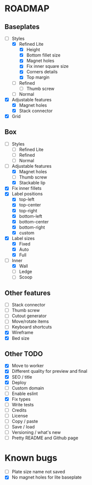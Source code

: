 # ROADMAP

## Baseplates
- [ ] Styles
  - [x] Refined Lite
    - [x] Height 
    - [x] Bottom fillet size
    - [x] Magnet holes
    - [x] Fix inner square size
    - [x] Corners details
    - [x] Top margin
  - [ ] Refined
    - [ ] Thumb screw
  - [ ] Normal
- [x] Adjustable features
  - [x] Magnet holes
  - [x] Stack connector
- [x] Grid

## Box
- [ ] Styles
  - [ ] Refined Lite
  - [ ] Refined
  - [ ] Normal
- [ ] Adjustable features
  - [x] Magnet holes
  - [ ] Thumb screw
  - [x] Stackable lip
- [x] Fix inner fillets
- [x] Label positions
  - [x] top-left
  - [x] top-center
  - [x] top-right
  - [x] bottom-left
  - [x] bottom-center
  - [x] bottom-right
  - [x] custom
- [x] Label sizes
  - [x] Fixed
  - [x] Auto
  - [x] Full
- [ ] Inner
  - [x] Wall
  - [ ] Ledge
  - [ ] Scoop

## Other features
- [ ] Stack connector
- [ ] Thumb screw
- [ ] Cutout generator
- [ ] Move/rotate items
- [ ] Keyboard shortcuts
- [x] Wireframe
- [x] Bed size

## Other TODO
- [x] Move to worker
- [x] Different quality for preview and final
- [x] SEO / title
- [x] Deploy
- [ ] Custom domain
- [ ] Enable eslint
- [x] Fix types
- [ ] Write tests
- [ ] Credits
- [ ] License
- [ ] Copy / paste
- [ ] Save / load
- [ ] Versioning / what's new
- [ ] Pretty README and Github page

# Known bugs
- [ ] Plate size name not saved
- [x] No magnet holes for lite baseplate